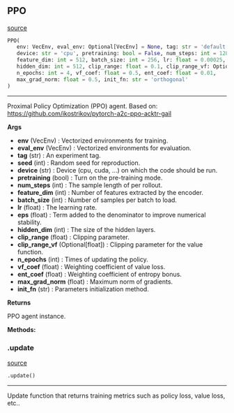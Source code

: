#


## PPO
[source](https://github.com/RLE-Foundation/rllte/blob/main/rllte/agent/legacy/ppo.py/#L40)
```python 
PPO(
   env: VecEnv, eval_env: Optional[VecEnv] = None, tag: str = 'default', seed: int = 1,
   device: str = 'cpu', pretraining: bool = False, num_steps: int = 128,
   feature_dim: int = 512, batch_size: int = 256, lr: float = 0.00025, eps: float = 1e-05,
   hidden_dim: int = 512, clip_range: float = 0.1, clip_range_vf: Optional[float] = 0.1,
   n_epochs: int = 4, vf_coef: float = 0.5, ent_coef: float = 0.01,
   max_grad_norm: float = 0.5, init_fn: str = 'orthogonal'
)
```


---
Proximal Policy Optimization (PPO) agent.
Based on: https://github.com/ikostrikov/pytorch-a2c-ppo-acktr-gail


**Args**

* **env** (VecEnv) : Vectorized environments for training.
* **eval_env** (VecEnv) : Vectorized environments for evaluation.
* **tag** (str) : An experiment tag.
* **seed** (int) : Random seed for reproduction.
* **device** (str) : Device (cpu, cuda, ...) on which the code should be run.
* **pretraining** (bool) : Turn on the pre-training mode.
* **num_steps** (int) : The sample length of per rollout.
* **feature_dim** (int) : Number of features extracted by the encoder.
* **batch_size** (int) : Number of samples per batch to load.
* **lr** (float) : The learning rate.
* **eps** (float) : Term added to the denominator to improve numerical stability.
* **hidden_dim** (int) : The size of the hidden layers.
* **clip_range** (float) : Clipping parameter.
* **clip_range_vf** (Optional[float]) : Clipping parameter for the value function.
* **n_epochs** (int) : Times of updating the policy.
* **vf_coef** (float) : Weighting coefficient of value loss.
* **ent_coef** (float) : Weighting coefficient of entropy bonus.
* **max_grad_norm** (float) : Maximum norm of gradients.
* **init_fn** (str) : Parameters initialization method.



**Returns**

PPO agent instance.


**Methods:**


### .update
[source](https://github.com/RLE-Foundation/rllte/blob/main/rllte/agent/legacy/ppo.py/#L157)
```python
.update()
```

---
Update function that returns training metrics such as policy loss, value loss, etc..

